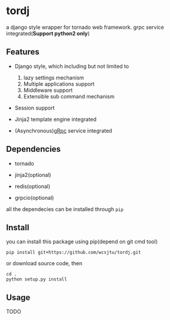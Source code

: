# tordj

a django style wrapper for tornado web framework. grpc service integrated(**Support python2 only**)

## Features

- Django style, which including but not limited to

    1. lazy settings mechanism
    2. Multiple applications support
    3. Middleware support
    4. Extensible sub command mechanism

- Session support

- Jinja2 template engine integrated

- (Asynchronous)[gRpc](https://github.com/grpc/grpc) service integrated

## Dependencies

- tornado

- jinja2(optional)

- redis(optional)

- grpcio(optional)

all the dependecies can be installed through `pip`

## Install

you can install this package using pip(depend on git cmd tool)

```shell
pip install git+https://github.com/wcsjtu/tordj.git
```

or download source code, then

```shell
cd .
python setup.py install
```

## Usage

TODO